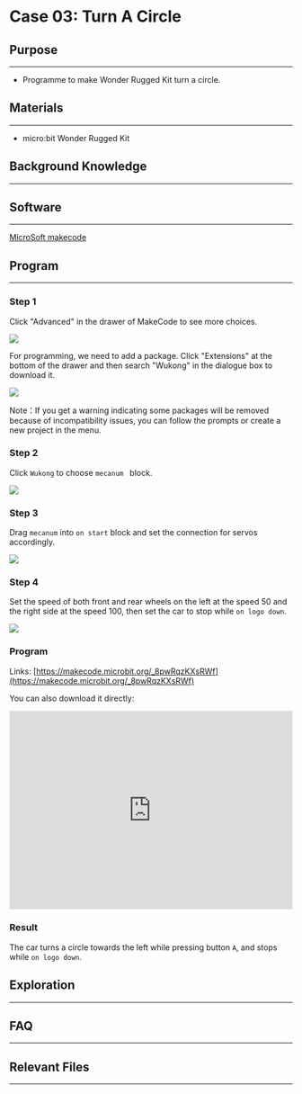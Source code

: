 # Case 03: Turn A Circle

## Purpose
---

- Programme to make Wonder Rugged Kit turn a circle.

## Materials

------

- micro:bit Wonder Rugged Kit

## Background Knowledge

------

## Software

------

[MicroSoft makecode](https://makecode.microbit.org/#)

## Program

------

### Step 1

Click "Advanced" in the drawer of MakeCode to see more choices. 

![](https://raw.githubusercontent.com/elecfreaks/learn-cn/master/microbitKit/Mecanum_wheel_car_kit/images/Mecanum%20wheel%20car%20kit_case_01_01.png)

For programming, we need to add a package. Click "Extensions" at the bottom of the drawer and then search "Wukong" in the dialogue box to download it. 

![](https://raw.githubusercontent.com/elecfreaks/learn-cn/master/microbitKit/Mecanum_wheel_car_kit/images/Mecanum%20wheel%20car%20kit_case_01_02.png)

Note：If you get a warning indicating some packages will be removed because of incompatibility issues, you can follow the prompts or create a new project in the menu.

### Step 2

Click `Wukong` to choose `mecanum ` block.



![](https://raw.githubusercontent.com/elecfreaks/learn-cn/master/microbitKit/Mecanum_wheel_car_kit/images/Mecanum%20wheel%20car%20kit_case_01_03.png)

### Step 3

Drag `mecanum` into `on start`  block and set the connection for servos accordingly.



![](https://raw.githubusercontent.com/elecfreaks/learn-cn/master/microbitKit/Mecanum_wheel_car_kit/images/Mecanum%20wheel%20car%20kit_case_03_05.png)


### Step 4

Set the speed of both front and rear wheels on the left at the speed 50 and the right side at the speed 100, then set the car to stop while `on logo down`.  



![](https://raw.githubusercontent.com/elecfreaks/learn-cn/master/microbitKit/Mecanum_wheel_car_kit/images/Mecanum%20wheel%20car%20kit_case_03_06.png)


### Program

Links: [https://makecode.microbit.org/_8pwRqzKXsRWf](https://makecode.microbit.org/_8pwRqzKXsRWf)

You can also download it directly:

<div style="position:relative;height:0;padding-bottom:70%;overflow:hidden;"><iframe style="position:absolute;top:0;left:0;width:100%;height:100%;" src="https://makecode.microbit.org/#pub:_8pwRqzKXsRWf]" frameborder="0" sandbox="allow-popups allow-forms allow-scripts allow-same-origin"></iframe></div>  

### Result

The car turns a circle towards the left while pressing button `A`, and stops while   `on logo down`. 

## Exploration

------

## FAQ

------

## Relevant Files

---
